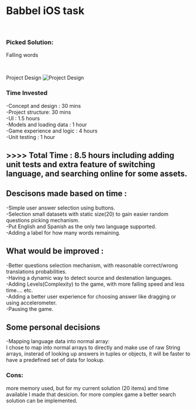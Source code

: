 # Babbel iOS task

<br/>

### Picked Solution:
Falling words

<br/>

Project Design
![Project Design](https://user-images.githubusercontent.com/4721781/62821557-150a2700-bb77-11e9-8824-4b96e32523c9.jpeg)


### Time Invested

-Concept and design : 30 mins
<br/>
-Project structure: 30 mins
<br/>
-UI : 1.5 hours
<br/>
-Models and loading data : 1 hour
<br/>
-Game experience and logic : 4 hours
<br/>
-Unit testing : 1 hour
<br/>

## >>>> Total Time : 8.5 hours including adding unit tests and extra feature of switching language, and searching online for some assets.


## Descisons made based on time :
-Simple user answer selection using buttons.\
-Selection small datasets with static size(20) to gain easier random questions picking mechanism.\
-Put English and Spanish as the only two language supported.\
-Adding a label for how many words remaining.


## What would be improved :
-Better questions selection mechanism, with reasonable correct/wrong translations probabilities.\
-Having a dynamic way to detect source and destenation languages.\
-Adding Levels(Complexity) to the game, with more falling speed and less time.... etc.\
-Adding a better user experience for choosing answer like dragging or using accelerometer.\
-Pausing the game.


## Some personal decisions
-Mapping language data into normal array:\
I chose to map into normal arrays to directly and make use of raw String arrays, insterad of looking up answers in tuples or objects, it will be faster to have a predefined set of data for lookup.

### Cons:
more memory used, but for my current solution (20 items) and time available I made that desicion.
for more complex game a better search solution can be implemented.






